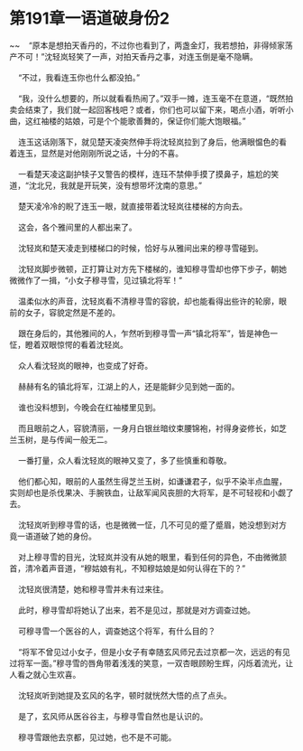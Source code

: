 # 第191章一语道破身份2
~~&nbsp;&nbsp;&nbsp;&nbsp;“原本是想拍天香丹的，不过你也看到了，两盏金灯，我若想拍，非得倾家荡产不可！”沈轻岚轻笑了一声，对拍天香丹之事，对连玉倒是毫不隐瞒。<br><br>&nbsp;&nbsp;&nbsp;&nbsp;“不过，我看连玉你也什么都没拍。”<br><br>&nbsp;&nbsp;&nbsp;&nbsp;“我，没什么想要的，所以就看看热闹了。”双手一摊，连玉毫不在意道，“既然拍卖会结束了，我们就一起回客栈吧？或者，你们也可以留下来，喝点小酒，听听小曲，这红袖楼的姑娘，可是个个能歌善舞的，保证你们能大饱眼福。”<br><br>&nbsp;&nbsp;&nbsp;&nbsp;连玉这话刚落下，就见楚天凌突然伸手将沈轻岚拉到了身后，他满眼愠色的看着连玉，显然是对他刚刚所说之话，十分的不喜。<br><br>&nbsp;&nbsp;&nbsp;&nbsp;一看楚天凌这副护犊子又警告的模样，连珏不禁伸手摸了摸鼻子，尴尬的笑道，“沈北兄，我就是开玩笑，没有想带坏沈南的意思。”<br><br>&nbsp;&nbsp;&nbsp;&nbsp;楚天凌冷冷的睨了连玉一眼，就直接带着沈轻岚往楼梯的方向去。<br><br>&nbsp;&nbsp;&nbsp;&nbsp;这会，各个雅间里的人都出来了。<br><br>&nbsp;&nbsp;&nbsp;&nbsp;沈轻岚和楚天凌走到楼梯口的时候，恰好与从雅间出来的穆寻雪碰到。<br><br>&nbsp;&nbsp;&nbsp;&nbsp;沈轻岚脚步微顿，正打算让对方先下楼梯的，谁知穆寻雪却也停下步子，朝她微微作了一揖，“小女子穆寻雪，见过镇北将军！”<br><br>&nbsp;&nbsp;&nbsp;&nbsp;温柔似水的声音，沈轻岚看不清穆寻雪的容貌，却也能看得出些许的轮廓，眼前的女子，容貌定然是不差的。<br><br>&nbsp;&nbsp;&nbsp;&nbsp;跟在身后的，其他雅间的人，乍然听到穆寻雪一声“镇北将军”，皆是神色一怔，瞪着双眼惊愕的看着沈轻岚。<br><br>&nbsp;&nbsp;&nbsp;&nbsp;众人看沈轻岚的眼神，也变成了好奇。<br><br>&nbsp;&nbsp;&nbsp;&nbsp;赫赫有名的镇北将军，江湖上的人，还是能鲜少见到她一面的。<br><br>&nbsp;&nbsp;&nbsp;&nbsp;谁也没料想到，今晚会在红袖楼里见到。<br><br>&nbsp;&nbsp;&nbsp;&nbsp;而且眼前之人，容貌清丽，一身月白银丝暗纹束腰锦袍，衬得身姿修长，如芝兰玉树，是与传闻一般无二。<br><br>&nbsp;&nbsp;&nbsp;&nbsp;一番打量，众人看沈轻岚的眼神又变了，多了些慎重和尊敬。<br><br>&nbsp;&nbsp;&nbsp;&nbsp;他们都心知，眼前的人虽然生得芝兰玉树，如谦谦君子，似乎不染半点血腥，实则却也是杀伐果决、手腕铁血，让敌军闻风丧胆的大将军，是不可轻视和小觑了去。<br><br>&nbsp;&nbsp;&nbsp;&nbsp;沈轻岚听到穆寻雪的话，也是微微一怔，几不可见的蹙了蹙眉，她没想到对方竟一语道破了她的身份。<br><br>&nbsp;&nbsp;&nbsp;&nbsp;对上穆寻雪的目光，沈轻岚并没有从她的眼里，看到任何的异色，不由微微颔首，清冷着声音道，“穆姑娘有礼，不知穆姑娘是如何认得在下的？”<br><br>&nbsp;&nbsp;&nbsp;&nbsp;沈轻岚很清楚，她和穆寻雪并未有过来往。<br><br>&nbsp;&nbsp;&nbsp;&nbsp;此时，穆寻雪却将她认了出来，若不是见过，那就是对方调查过她。<br><br>&nbsp;&nbsp;&nbsp;&nbsp;可穆寻雪一个医谷的人，调查她这个将军，有什么目的？<br><br>&nbsp;&nbsp;&nbsp;&nbsp;“将军不曾见过小女子，但是小女子有幸随玄风师兄去过京都一次，远远的有见过将军一面。”穆寻雪的唇角带着浅浅的笑意，一双杏眼顾盼生辉，闪烁着流光，让人看之就心生欢喜。<br><br>&nbsp;&nbsp;&nbsp;&nbsp;沈轻岚听到她提及玄风的名字，顿时就恍然大悟的点了点头。<br><br>&nbsp;&nbsp;&nbsp;&nbsp;是了，玄风师从医谷谷主，与穆寻雪自然也是认识的。<br><br>&nbsp;&nbsp;&nbsp;&nbsp;穆寻雪跟他去京都，见过她，也不是不可能。<br><br>
                    

<script>_fwqdsqadxfw()</script>
<div><script>_dfwf1dw();</script></div>
<div><script>_dfwf1agdw();</script></div>
                